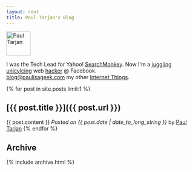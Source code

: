 ```yaml
---
layout: root
title: Paul Tarjan's Blog
---
```

[<img src="http://paultarjan.com/paul.jpg" height="64" width="64" alt="Paul Tarjan" id="paul" />](http://paultarjan.com)

I was the Tech Lead for Yahoo! [SearchMonkey](http://developer.yahoo.com/searchmonkey/).
Now I'm a [juggling unicylcing](http://www.youtube.com/watch?v=vhvybkPa15c) web [hacker](http://paulisageek.com/ppp) @ Facebook. 
<br/>
[blog@paulisageek.com](mailto:blog@paulisageek.com)
my other <a href="http://paultarjan.com" rel="me">Internet Things</a>.

<div style="clear:both"></div>

{% for post in site.posts limit:1 %}
## [{{ post.title }}]({{ post.url }})
  {{ post.content }}
  *Posted on {{ post.date | date_to_long_string }}* by [Paul Tarjan](http://paultarjan.com)
{% endfor %}

## Archive

{% include archive.html %}
